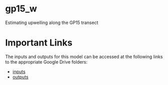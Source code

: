 # gp15_w
Estimating upwelling along the GP15 transect

# Important Links
The inputs and outputs for this model can be accessed at the following links to the appropriate Google Drive folders:
* [inputs](https://drive.google.com/drive/folders/1aGj2GCoC1ybEGLeUJtb__AOy7IvSToqS?usp=sharing)
* [outputs](https://drive.google.com/drive/folders/1kE23hKwekxOFBkCgLKAs8_trjj0pmplI?usp=sharing)
